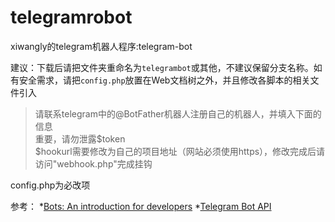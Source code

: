 # telegramrobot
xiwangly的telegram机器人程序:telegram-bot

建议：下载后请把文件夹重命名为`telegrambot`或其他，不建议保留分支名称。如有安全需求，请把`config.php`放置在Web文档树之外，并且修改各脚本的相关文件引入

>请联系telegram中的@BotFather机器人注册自己的机器人，并填入下面的信息<br/>
>重要，请勿泄露$token<br/>
>$hookurl需要修改为自己的项目地址（网站必须使用https），修改完成后请访问"webhook.php"完成挂钩

config.php为必改项

参考：
*[Bots: An introduction for developers](https://core.telegram.org/bots)
*[Telegram Bot API](https://core.telegram.org/bots/api)
